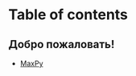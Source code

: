 # Table of contents

## Добро пожаловать! <a href="#welcome" id="welcome"></a>

* [MaxPy](README.md)
